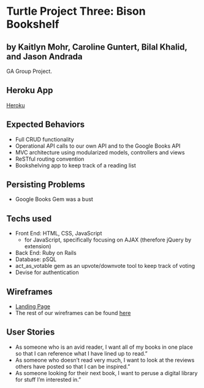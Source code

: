 # Turtle Project Three: Bison Bookshelf
## by Kaitlyn Mohr, Caroline Guntert, Bilal Khalid, and Jason Andrada
GA Group Project.

## Heroku App
[Heroku](pure-crag-53989.herokuapp.com)

## Expected Behaviors
* Full CRUD functionality
* Operational API calls to our own API and to the Google Books API
* MVC architecture using modularized models, controllers and views
* ReSTful routing convention
* Bookshelving app to keep track of a reading list

## Persisting Problems
* Google Books Gem was a bust

## Techs used
* Front End: HTML, CSS, JavaScript
    * for JavaScript, specifically focusing on AJAX (therefore jQuery by extension)
* Back End: Ruby on Rails
* Database: pSQL
* act_as_votable gem as an upvote/downvote tool to keep track of voting
* Devise for authentication

## Wireframes

* [Landing Page](https://wireframe.cc/gUwXmX)
* The rest of our wireframes can be found [here](https://docs.google.com/presentation/d/16tnBQaegynIbd8S6RoYSeEVzpPpXogqdN1Tt8K-EPcg/edit#slide=id.g1d56b32ffa_0_67)


## User Stories
* As someone who is an avid reader, I want all of my books in one place so that I can reference what I have lined up to read.”
* As someone who doesn’t read very much, I want to look at the reviews others have posted so that I can be inspired.”
* As someone looking for their next book, I want to peruse a digital library for stuff I’m interested in.”
